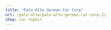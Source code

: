 ```yaml
---
title: "Palo Alto German Car Corp"
url: /palo-alto/palo-alto-german-car-corp-2/
shop: car repair
---
```

